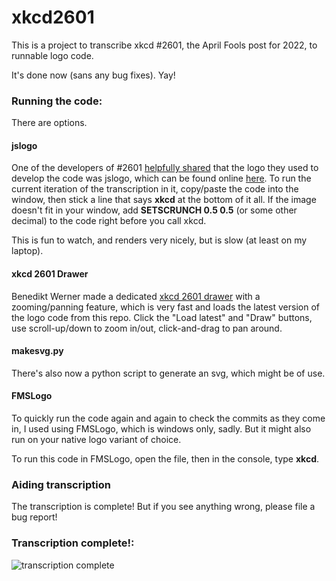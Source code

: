 # xkcd2601

This is a project to transcribe xkcd #2601, the April Fools post for 2022, to runnable logo code.

It's done now (sans any bug fixes). Yay!

### Running the code:

There are options.

#### jslogo

One of the developers of #2601 [helpfully shared](https://github.com/theinternetftw/xkcd2601/issues/26)
that the logo they used to develop the code was jslogo, which can be found online [here](https://www.calormen.com/jslogo/).
To run the current iteration of the transcription in it, copy/paste the code into the window, then stick a line that says
**xkcd** at the bottom of it all. If the image doesn't fit in your window, add **SETSCRUNCH 0.5 0.5** (or some other decimal)
to the code right before you call xkcd.

This is fun to watch, and renders very nicely, but is slow (at least on my laptop).

#### xkcd 2601 Drawer

Benedikt Werner made a dedicated [xkcd 2601 drawer](https://benediktwerner.github.io/xkcd-2601-drawer/) with a 
zooming/panning feature, which is very fast and loads the latest version of the logo code from this repo. Click the 
"Load latest" and "Draw" buttons, use scroll-up/down to zoom in/out, click-and-drag to pan around.

#### makesvg.py

There's also now a python script to generate an svg, which might be of use.

#### FMSLogo

To quickly run the code again and again to check the commits as they come in, I used
using FMSLogo, which is windows only, sadly. But it might also run on your native logo
variant of choice.

To run this code in FMSLogo, open the file, then in the console, type **xkcd**.

### Aiding transcription

The transcription is complete! But if you see anything wrong, please file a bug report!

### Transcription complete!:

![transcription complete](https://github.com/theinternetftw/xkcd2601/raw/main/screens/complete-comic.png)
